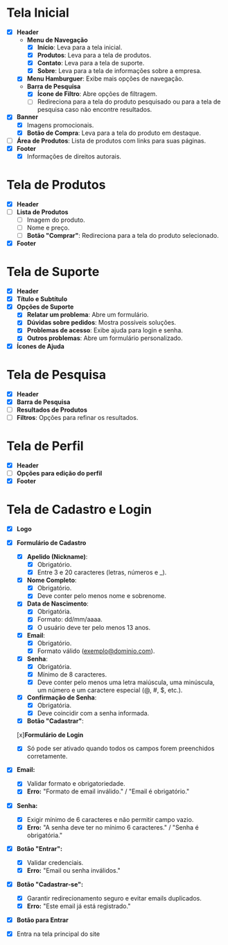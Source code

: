 # Tela Inicial
- [x] **Header**
  - **Menu de Navegação**
    - [x] **Início**: Leva para a tela inicial.
    - [x] **Produtos**: Leva para a tela de produtos.
    - [x] **Contato**: Leva para a tela de suporte.
    - [x] **Sobre**: Leva para a tela de informações sobre a empresa.
  - [x] **Menu Hamburguer**: Exibe mais opções de navegação.
  - **Barra de Pesquisa**
    - [x] **Ícone de Filtro**: Abre opções de filtragem.
    - [ ] Redireciona para a tela do produto pesquisado ou para a tela de pesquisa caso não encontre resultados.
- [x] **Banner**
  - [x] Imagens promocionais.
  - [x] **Botão de Compra**: Leva para a tela do produto em destaque.
- [ ] **Área de Produtos**: Lista de produtos com links para suas páginas.
- [x] **Footer**
  - [x] Informações de direitos autorais.

# Tela de Produtos
- [x] **Header**
- [ ] **Lista de Produtos**
  - [ ] Imagem do produto.
  - [ ] Nome e preço.
  - [ ] **Botão "Comprar"**: Redireciona para a tela do produto selecionado.
- [x] **Footer**

# Tela de Suporte
- [x] **Header**
- [x] **Título e Subtítulo**
- [x] **Opções de Suporte**
  - [x] **Relatar um problema**: Abre um formulário.
  - [x] **Dúvidas sobre pedidos**: Mostra possíveis soluções.
  - [x] **Problemas de acesso**: Exibe ajuda para login e senha.
  - [x] **Outros problemas**: Abre um formulário personalizado.
- [x] **Ícones de Ajuda**

# Tela de Pesquisa
- [x] **Header**
- [x] **Barra de Pesquisa**
- [ ] **Resultados de Produtos**
- [ ] **Filtros**: Opções para refinar os resultados.

# Tela de Perfil
- [x] **Header**
- [ ] **Opções para edição do perfil**
- [x] **Footer**

# Tela de Cadastro e Login
- [x] **Logo**
- [x] **Formulário de Cadastro**
 
  - [x] **Apelido (Nickname)**:
    - [x] Obrigatório.
    - [x] Entre 3 e 20 caracteres (letras, números e _).
  
  - [x] **Nome Completo**:
    - [x] Obrigatório.
    - [x] Deve conter pelo menos nome e sobrenome.
 
  - [x] **Data de Nascimento**:
    - [x] Obrigatória.
    - [x] Formato: dd/mm/aaaa.
    - [x] O usuário deve ter pelo menos 13 anos.
  
  - [x] **Email**:
    - [x] Obrigatório.
    - [x] Formato válido (exemplo@dominio.com).
  
  - [x] **Senha**:
    - [x] Obrigatória.
    - [x] Mínimo de 8 caracteres.
    - [x] Deve conter pelo menos uma letra maiúscula, uma minúscula, um número e um caractere especial (@, #, $, etc.).
  
  - [x] **Confirmação de Senha**:
    - [x] Obrigatória.
    - [x] Deve coincidir com a senha informada.
  - [x] **Botão "Cadastrar"**:
    
  [x]**Formulário de Login**

  - [x] Só pode ser ativado quando todos os campos forem preenchidos corretamente.

- [x] **Email:**  
  - [x] Validar formato e obrigatoriedade.  
  - [x] **Erro:** "Formato de email inválido." / "Email é obrigatório."  

- [x] **Senha:**  
  - [x] Exigir mínimo de 6 caracteres e não permitir campo vazio.  
  - [x] **Erro:** "A senha deve ter no mínimo 6 caracteres." / "Senha é obrigatória."  

- [x] **Botão "Entrar":**  
  - [x] Validar credenciais.  
  - [x] **Erro:** "Email ou senha inválidos."  

- [x] **Botão "Cadastrar-se":**  
  - [x] Garantir redirecionamento seguro e evitar emails duplicados.  
  - [x] **Erro:** "Este email já está registrado."  

- [x] **Botão para Entrar**
- [x] Entra na tela principal do site

      
